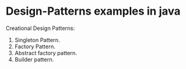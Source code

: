 # Design-Patterns examples in java
Creational Design Patterns:
  1. Singleton Pattern.
  2. Factory Pattern.
  3. Abstract factory pattern.
  4. Builder pattern.
